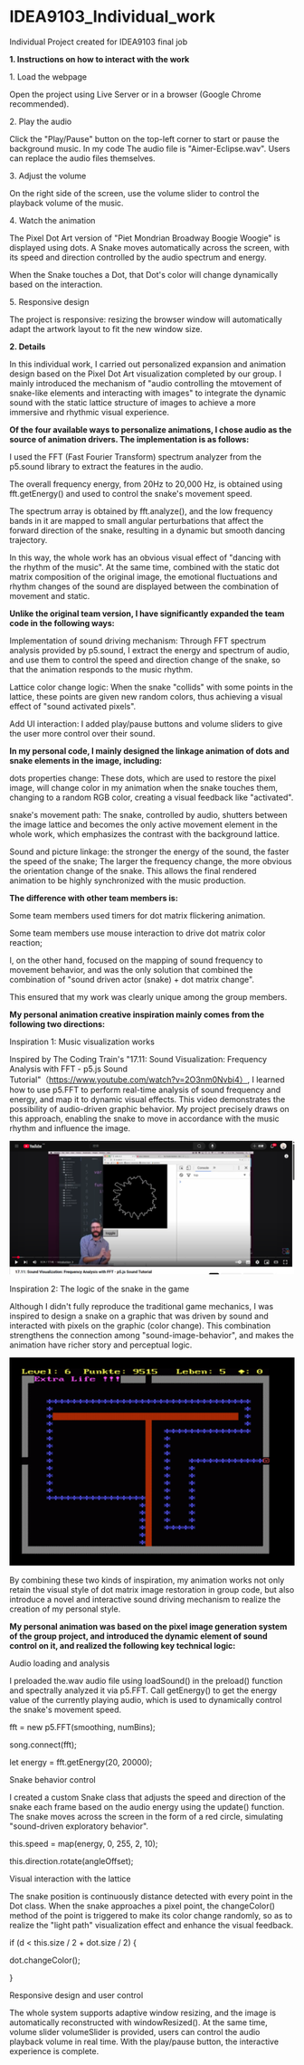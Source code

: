 # IDEA9103_Individual_work
Individual Project created for IDEA9103 final job

**1. Instructions on how to interact with the work**

1️. Load the webpage

Open the project using Live Server or in a browser (Google Chrome recommended).

2️. Play the audio

Click the "Play/Pause" button on the top-left corner to start or pause the background music.
In my code The audio file is "Aimer-Eclipse.wav". Users can replace the audio files themselves.

3️. Adjust the volume

On the right side of the screen, use the volume slider to control the playback volume of the music.

4️. Watch the animation

The Pixel Dot Art version of "Piet Mondrian Broadway Boogie Woogie" is displayed using dots.
A Snake moves automatically across the screen, with its speed and direction controlled by the audio spectrum and energy.

When the Snake touches a Dot, that Dot's color will change dynamically based on the interaction.

5️. Responsive design

The project is responsive: resizing the browser window will automatically adapt the artwork layout to fit the new window size.


**2. Details**

In this individual work, I carried out personalized expansion and animation design based on the Pixel Dot Art visualization completed by our group. I mainly introduced the mechanism of "audio controlling the mtovement of snake-like elements and interacting with images" to integrate the dynamic sound with the static lattice structure of images to achieve a more immersive and rhythmic visual experience.

**Of the four available ways to personalize animations, I chose audio as the source of animation drivers. The implementation is as follows:**

I used the FFT (Fast Fourier Transform) spectrum analyzer from the p5.sound library to extract the features in the audio.

The overall frequency energy, from 20Hz to 20,000 Hz, is obtained using fft.getEnergy() and used to control the snake's movement speed.

The spectrum array is obtained by fft.analyze(), and the low frequency bands in it are mapped to small angular perturbations that affect the forward direction of the snake, resulting in a dynamic but smooth dancing trajectory.

In this way, the whole work has an obvious visual effect of "dancing with the rhythm of the music". At the same time, combined with the static dot matrix composition of the original image, the emotional fluctuations and rhythm changes of the sound are displayed between the combination of movement and static.


**Unlike the original team version, I have significantly expanded the team code in the following ways:**

Implementation of sound driving mechanism: Through FFT spectrum analysis provided by p5.sound, I extract the energy and spectrum of audio, and use them to control the speed and direction change of the snake, so that the animation responds to the music rhythm.

Lattice color change logic: When the snake "collids" with some points in the lattice, these points are given new random colors, thus achieving a visual effect of "sound activated pixels".

Add UI interaction: I added play/pause buttons and volume sliders to give the user more control over their sound.


**In my personal code, I mainly designed the linkage animation of dots and snake elements in the image, including:**

dots properties change: These dots, which are used to restore the pixel image, will change color in my animation when the snake touches them, changing to a random RGB color, creating a visual feedback like "activated".

snake's movement path: The snake, controlled by audio, shutters between the image lattice and becomes the only active movement element in the whole work, which emphasizes the contrast with the background lattice.

Sound and picture linkage: the stronger the energy of the sound, the faster the speed of the snake; The larger the frequency change, the more obvious the orientation change of the snake. This allows the final rendered animation to be highly synchronized with the music production.

**The difference with other team members is:**

Some team members used timers for dot matrix flickering animation.

Some team members use mouse interaction to drive dot matrix color reaction;

I, on the other hand, focused on the mapping of sound frequency to movement behavior, and was the only solution that combined the combination of "sound driven actor (snake) + dot matrix change".

This ensured that my work was clearly unique among the group members.


**My personal animation creative inspiration mainly comes from the following two directions:**

Inspiration 1: Music visualization works

Inspired by The Coding Train's "17.11: Sound Visualization: Frequency Analysis with FFT - p5.js Sound Tutorial"（https://www.youtube.com/watch?v=2O3nm0Nvbi4）, I learned how to use p5.FFT to perform real-time analysis of sound frequency and energy, and map it to dynamic visual effects. This video demonstrates the possibility of audio-driven graphic behavior. My project precisely draws on this approach, enabling the snake to move in accordance with the music rhythm and influence the image.

![Video](assets/Video.png)

Inspiration 2: The logic of the snake in the game

Although I didn't fully reproduce the traditional game mechanics, I was inspired to design a snake on a graphic that was driven by sound and interacted with pixels on the graphic (color change). This combination strengthens the connection among "sound-image-behavior", and makes the animation have richer story and perceptual logic.

![snake](assets/snake.png)

By combining these two kinds of inspiration, my animation works not only retain the visual style of dot matrix image restoration in group code, but also introduce a novel and interactive sound driving mechanism to realize the creation of my personal style.

**My personal animation was based on the pixel image generation system of the group project, and introduced the dynamic element of sound control on it, and realized the following key technical logic:**

Audio loading and analysis

I preloaded the.wav audio file using loadSound() in the preload() function and spectrally analyzed it via p5.FFT. Call getEnergy() to get the energy value of the currently playing audio, which is used to dynamically control the snake's movement speed.

fft = new p5.FFT(smoothing, numBins);

song.connect(fft);

let energy = fft.getEnergy(20, 20000);

Snake behavior control

I created a custom Snake class that adjusts the speed and direction of the snake each frame based on the audio energy using the update() function. The snake moves across the screen in the form of a red circle, simulating "sound-driven exploratory behavior".

this.speed = map(energy, 0, 255, 2, 10);

this.direction.rotate(angleOffset);

Visual interaction with the lattice

The snake position is continuously distance detected with every point in the Dot class. When the snake approaches a pixel point, the changeColor() method of the point is triggered to make its color change randomly, so as to realize the "light path" visualization effect and enhance the visual feedback.

if (d < this.size / 2 + dot.size / 2) {

 dot.changeColor();

}

Responsive design and user control

The whole system supports adaptive window resizing, and the image is automatically reconstructed with windowResized(). At the same time, volume slider volumeSlider is provided, users can control the audio playback volume in real time. With the play/pause button, the interactive experience is complete.

